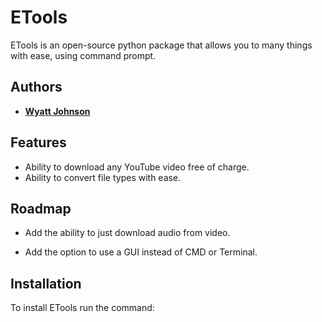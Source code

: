 # ETools

ETools is an open-source python package that allows you to many things with ease, using command prompt.


## Authors

- [**Wyatt Johnson**](https://github.com/realendie)


## Features

- Ability to download any YouTube video free of charge.
- Ability to convert file types with ease.


## Roadmap

- Add the ability to just download audio from video.

- Add the option to use a GUI instead of CMD or Terminal.


## Installation

To install ETools run the command:

```

```


    